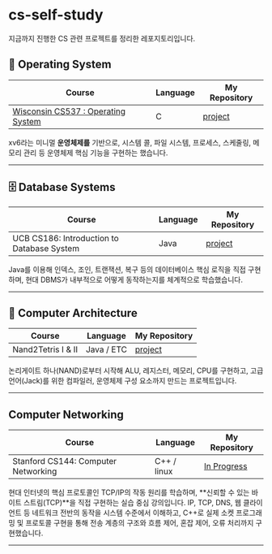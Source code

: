 # cs-self-study
지금까지 진행한 CS 관련 프로젝트를 정리한 레포지토리입니다. 

## 🧙 Operating System

Course | Language | My Repository
------------|----------|---------------
[Wisconsin CS537 : Operating System ](https://pages.cs.wisc.edu/~remzi/Classes/537/Spring2018/Discussion/videos.html)| C | [project](https://github.com/hiidy/ostep-solution)

xv6라는 미니멀 **운영체제를** 기반으로, 시스템 콜, 파일 시스템, 프로세스, 스케줄링, 메모리 관리 등 운영체제 핵심 기능을 구현하는 했습니다.

---

## 🗄️ Database Systems

Course | Language | My Repository
------------|----------|---------------
UCB CS186: Introduction to Database System | Java | [project](https://github.com/hiidy/SquadDB/tree/jayden)

Java를 이용해 인덱스, 조인, 트랜잭션, 복구 등의 데이터베이스 핵심 로직을 직접 구현하며, 현대 DBMS가 내부적으로 어떻게 동작하는지를 체계적으로 학습했습니다.

---

## 🧱 Computer Architecture

Course | Language | My Repository
------------|----------|---------------
Nand2Tetris I & II | Java / ETC | [project](https://github.com/hiidy/nand2tetris)

논리게이트 하나(NAND)로부터 시작해 ALU, 레지스터, 메모리, CPU를 구현하고, 고급 언어(Jack)를 위한 컴파일러, 운영체제 구성 요소까지 만드는 프로젝트입니다.

---

## Computer Networking

Course | Language | My Repository
------------|----------|---------------
Stanford CS144: Computer Networking | C++ / linux | [In Progress](https://github.com/hiidy/cs144-lab)

현대 인터넷의 핵심 프로토콜인 TCP/IP의 작동 원리를 학습하며, **신뢰할 수 있는 바이트 스트림(TCP)**을 직접 구현하는 실습 중심 강의입니다. IP, TCP, DNS, 웹 클라이언트 등 네트워크 전반의 동작을 시스템 수준에서 이해하고, C++로 실제 소켓 프로그래밍 및 프로토콜 구현을 통해 전송 계층의 구조와 흐름 제어, 혼잡 제어, 오류 처리까지 구현했습니다.

---
